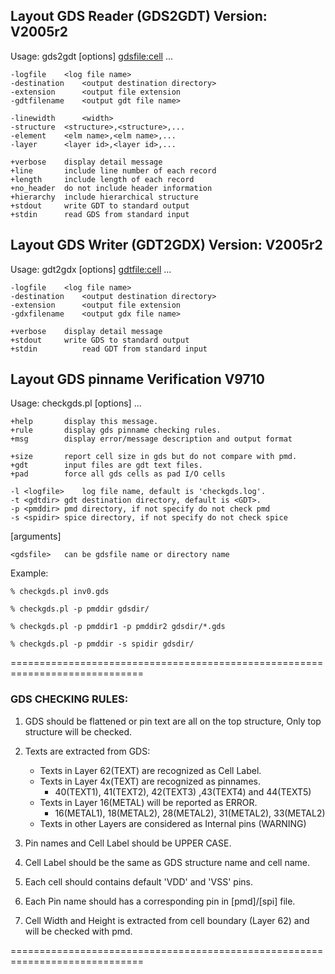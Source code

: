 ##              Layout GDS Reader (GDS2GDT) Version: V2005r2                        ##

  Usage: gds2gdt  [options] <gdsfile:cell> ...

	-logfile	<log file name>
	-destination	<output destination directory>
	-extension      <output file extension
	-gdtfilename    <output gdt file name>

	-linewidth      <width>
	-structure	<structure>,<structure>,...
	-element	<elm name>,<elm name>,...
	-layer		<layer id>,<layer id>,...

	+verbose	display detail message
	+line		include line number of each record
	+length		include length of each record
	+no_header	do not include header information
	+hierarchy	include hierarchical structure
	+stdout		write GDT to standard output
	+stdin		read GDS from standard input


##               Layout GDS Writer (GDT2GDX) Version: V2005r2                        ##

  Usage: gdt2gdx  [options] <gdtfile:cell> ...

	-logfile	<log file name>
	-destination    <output destination directory>
	-extension      <output file extension
	-gdxfilename    <output gdx file name>

	+verbose	display detail message
	+stdout		write GDS to standard output
	+stdin          read GDT from standard input


##                 Layout GDS pinname Verification V9710                   ##

  Usage: checkgds.pl [options] <gdsfile> ...
  
	+help		display this message.
	+rule		display gds pinname checking rules.
	+msg		display error/message description and output format

	+size		report cell size in gds but do not compare with pmd.
	+gdt		input files are gdt text files.
	+pad		force all gds cells as pad I/O cells

	-l <logfile>	log file name, default is 'checkgds.log'.
	-t <gdtdir>	gdt destination directory, default is <GDT>.
	-p <pmddir>	pmd directory, if not specify do not check pmd
	-s <spidir>	spice directory, if not specify do not check spice

  [arguments]
  
	<gdsfile>	can be gdsfile name or directory name

  Example:
  
	% checkgds.pl inv0.gds
	
	% checkgds.pl -p pmddir gdsdir/	
	
	% checkgds.pl -p pmddir1 -p pmddir2 gdsdir/*.gds
	
	% checkgds.pl -p pmddir -s spidir gdsdir/

=============================================================================
### GDS CHECKING RULES:

   1. GDS should be flattened or pin text are all on the top structure,
      Only top structure will be checked.

   2. Texts are extracted from GDS:
      * Texts in Layer 62(TEXT) are recognized as Cell Label.
      * Texts in Layer 4x(TEXT) are recognized as pinnames.
         - 40(TEXT1), 41(TEXT2), 42(TEXT3) ,43(TEXT4) and 44(TEXT5) 
      * Texts in Layer 16(METAL) will be reported as ERROR.
         - 16(METAL1), 18(METAL2), 28(METAL2), 31(METAL2), 33(METAL2)
      * Texts in other Layers are considered as Internal pins (WARNING)

   3. Pin names and Cell Label should be UPPER CASE.

   4. Cell Label should be the same as GDS structure name and cell name.

   5. Each cell should contains default 'VDD' and 'VSS' pins.

   6. Each Pin name should has a corresponding pin in [pmd]/[spi] file.

   7. Cell Width and Height is extracted from cell boundary (Layer 62)
      and will be checked with pmd.

=============================================================================
